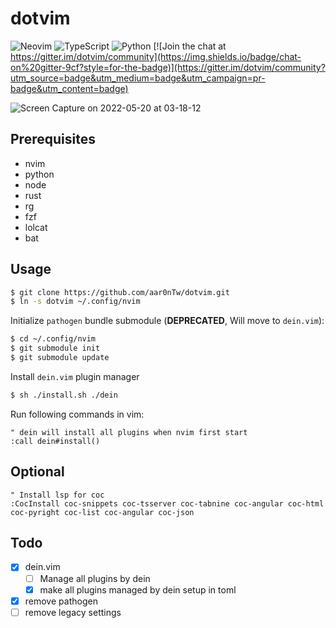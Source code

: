 # dotvim
![Neovim](https://img.shields.io/badge/NeoVim-%2357A143.svg?&style=for-the-badge&logo=neovim&logoColor=white)
![TypeScript](https://img.shields.io/badge/typescript-%23007ACC.svg?style=for-the-badge&logo=typescript&logoColor=white)
![Python](https://img.shields.io/badge/python-3670A0?style=for-the-badge&logo=python&logoColor=ffdd54)
[![Join the chat at https://gitter.im/dotvim/community](https://img.shields.io/badge/chat-on%20gitter-9cf?style=for-the-badge)](https://gitter.im/dotvim/community?utm_source=badge&utm_medium=badge&utm_campaign=pr-badge&utm_content=badge)

![Screen Capture on 2022-05-20 at 03-18-12](https://user-images.githubusercontent.com/935988/169385624-ccf81b2a-ae64-4950-bf26-d34d280978d4.gif)

## Prerequisites

- nvim
- python
- node
- rust
- rg
- fzf
- lolcat
- bat

## Usage
```sh
$ git clone https://github.com/aar0nTw/dotvim.git
$ ln -s dotvim ~/.config/nvim
```

Initialize `pathogen` bundle submodule (**DEPRECATED**, Will move to `dein.vim`):

```sh
$ cd ~/.config/nvim
$ git submodule init
$ git submodule update
```

Install `dein.vim` plugin manager

```sh
$ sh ./install.sh ./dein
```

Run following commands in vim:

```vim
" dein will install all plugins when nvim first start
:call dein#install()
```

## Optional

```vim
" Install lsp for coc
:CocInstall coc-snippets coc-tsserver coc-tabnine coc-angular coc-html coc-pyright coc-list coc-angular coc-json
```

## Todo

- [x] dein.vim
  - [ ] Manage all plugins by dein
  - [x] make all plugins managed by dein setup in toml
- [x] remove pathogen
- [ ] remove legacy settings
